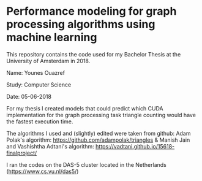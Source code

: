 # Performance modeling for graph processing algorithms using machine learning

This repository contains the code used for my Bachelor Thesis at the University of Amsterdam in 2018.

Name: Younes Ouazref

Study: Computer Science

Date: 05-06-2018



For my thesis I created models that could predict which CUDA implementation for the graph processing task triangle counting would have the fastest execution time. 

The algorithms I used and (slightly) edited were taken from github:
Adam Polak's algorithm:
https://github.com/adampolak/triangles
&
Manish Jain and Vashishtha Adtani's algorithm:
https://vadtani.github.io/15618-finalproject/

I ran the codes on the DAS-5 cluster located in the Netherlands (https://www.cs.vu.nl/das5/)



